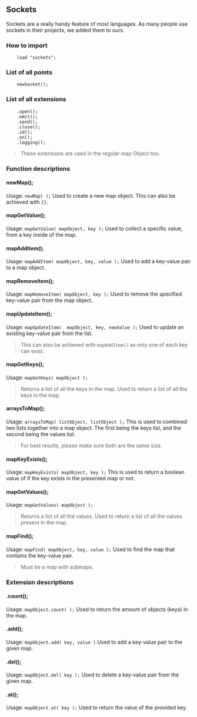## Sockets
Sockets are a really handy feature of most languages.
As many people use sockets in their projects, we added them to ours.

### How to import
~~~ mani
    load "sockets";
~~~

### List of all points
~~~ mani
    newSocket();
~~~

### List of all extensions
~~~ mani
    .open();
    .emit();
    .send();
    .close();
    .id();
    .on();
    .logging();
~~~

> These extensions are used in the regular map Object too.

### Function descriptions

#### newMap();
Usage: `newMap( );`
Used to create a new map object. This can also be achieved with `{}`.

#### mapGetValue();
Usage: `mapGetValue( mapObject, key );`
Used to collect a specific value, from a key inside of the map.

#### mapAddItem();
Usage: `mapAddItem( mapObject, key, value );`
Used to add a key-value pair to a map object.

#### mapRemoveItem();
Usage: `mapRemoveItem( mapObject, key );`
Used to remove the specified key-value pair from the map object.

#### mapUpdateItem();
Usage: `mapUpdateItem(  mapObject, key, newValue );`
Used to update an existing key-value pair from the list.
> This can also be achieved with `mapAddItem()` as only one of each key can exist.

#### mapGetKeys();
Usage: `mapGetKeys( mapObject );`
> Returns a list of all the keys in the map.
Used to return a list of all the keys in the map.

#### arraysToMap();
Usage: `arraysToMap( listObject, listObject );`
This is used to combined two lists together into a map object. The first being the keys list, and the second being the values list.
> For best results, please make sure both are the same size.

#### mapKeyExists();
Usage: `mapKeyExists( mapObject, key );`
This is used to return a boolean value of if the key exists in the presented map or not.

#### mapGetValues();
Usage: `mapGetValues( mapObject );`
> Returns a list of all the values.
Used to return a list of all the values present in the map.

#### mapFind();
Usage: `mapFind( mapObject, key, value );`
Used to find the map that contains the key-value pair.
> Must be a map with submaps.


### Extension descriptions

#### .count();
Usage: `mapObject.count( );`
Used to return the amount of objects (keys) in the map.

#### .add();
Usage: `mapObject.add( key, value )`
Used to add a key-value pair to the given map.

#### .del();
Usage: `mapObject.del( key );`
Used to delete a key-value pair from the given map.

#### .at();
Usage: `mapObject.at( key );`
Used to return the value of the provided key.